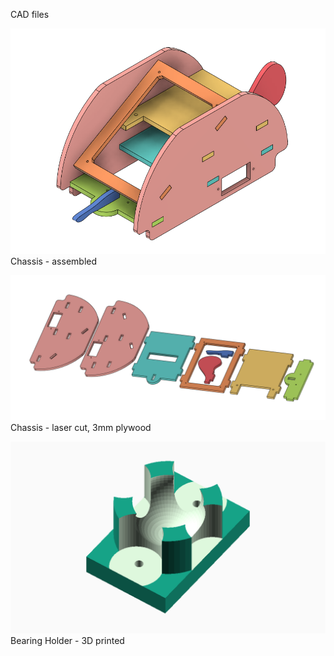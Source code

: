 CAD files

![robot in CAD](https://github.com/eb8ga/microbitDirectionBot/raw/main/images/Screenshot%202022-11-29%20020038.png "cad assembled")
Chassis - assembled

![laser cut outline](https://github.com/eb8ga/microbitDirectionBot/raw/main/images/Screenshot%202022-11-29%20021043.png "acrylic laser cut layout")
Chassis - laser cut, 3mm plywood

![Bearing Holder in OpenSCAD](https://github.com/eb8ga/microbitDirectionBot/raw/main/images/bearingHolder.png "bearing holder")
Bearing Holder - 3D printed

